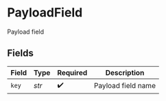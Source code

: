 # PayloadField

Payload field


## Fields

| Field              | Type               | Required           | Description        |
| ------------------ | ------------------ | ------------------ | ------------------ |
| `key`              | *str*              | :heavy_check_mark: | Payload field name |